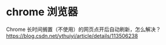 # chrome 浏览器

Chrome 长时间搁置（不使用）的网页点开后自动刷新，怎么解决？
https://blog.csdn.net/ythuiyi/article/details/113506238
